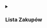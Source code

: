 <details>
<summary><h3>Lista Zakupów</h3></summary>
    <ul>
        <li>Mleko</li>
        <li>Chleb</li>
        <li>Jajka</li>
    </ul>
</details>
